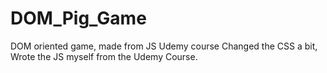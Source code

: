 # DOM_Pig_Game
DOM oriented game, made from JS Udemy course
Changed the CSS a bit, Wrote the JS myself from the Udemy Course.

